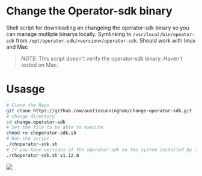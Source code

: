 # Change the Operator-sdk binary

Shell script for downloading an changeing the operator-sdk binary so you can manage mutliple binarys locally.  Symlinking to `/usr/local/bin/opeator-sdk` from `/opt/operator-sdk/<version>/operator-sdk`. Should work with linux and Mac

> *NOTE*: This script doesn't verify the operator-sdk binary. Haven't tested on Mac.

# Usasge

```sh
# Clone the Repo
git clone https://github.com/austincunningham/change-operator-sdk.git
# change directory 
cd change-operator-sdk
# Set the file to be able to execute
chmod +x choperator-sdk.sh 
# Run the script
./choperator-sdk.sh
# If you have versions of the operator-sdk on the system installed by this tool you can pass it in with cmd line args
./choperator-sdk.sh v1.12.0
```
![](screenshot.png)

